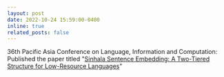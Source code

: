 ```yaml
---
layout: post
date: 2022-10-24 15:59:00-0400
inline: true
related_posts: false
---
```


36th Pacific Asia Conference on Language, Information and Computation: Published the paper titled "<a href="https://aclanthology.org/2022.paclic-1.36/">Sinhala Sentence Embedding: A Two-Tiered Structure for Low-Resource Languages</a>"
